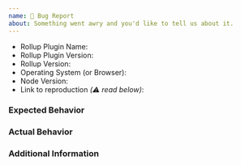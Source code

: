 ```yaml
---
name: 🐞 Bug Report
about: Something went awry and you'd like to tell us about it.
---
```


<!--
  ⚡️ katchow! We 💛 issues.

  🚨 Your issue will be CLOSED if:
     - This template is removed
     - Parts of this template are removed

  👉🏽 Need help or tech support? Please don't open an issue!
  Head to https://is.gd/rollup_chat or https://stackoverflow.com/questions/tagged/rollupjs

  ❤️ Rollup? Please consider supporting our collective:
  👉 https://opencollective.com/rollup/donate
-->

- Rollup Plugin Name: <!-- the plugin(s) this issue is about -->
- Rollup Plugin Version:
- Rollup Version:
- Operating System (or Browser):
- Node Version:
- Link to reproduction _(⚠️ read below)_:

<!--
  🚨 Issues WITHOUT a valid reproduction WILL BE CLOSED!

  Please provide one by:
  1. Using the REPL.it plugin reproduction template at https://repl.it/@rollup/rollup-plugin-repro
  2. Provide a minimal repository link (Read https://git.io/fNzHA for instructions).
     Please use NPM for installing dependencies!
     These may take more time to triage than the other options.
  3. Using the Rollup REPL at https://rollupjs.org/repl/

  ⚠️ ZIP Files are unsafe and maintainers will NOT download them.
-->

### Expected Behavior

### Actual Behavior

### Additional Information

<!--
  Most issues can be expressed or demonstrated through the REPL or a repository.
  However, the situation may arise where some small code snippets also need to
  be provided. In that situation, please add your code below using
  Fenced Code Blocks (https://help.github.com/articles/creating-and-highlighting-code-blocks/)
-->
